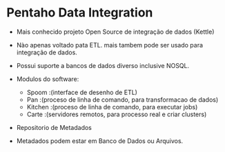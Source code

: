 # Pentaho Data Integration

- Mais conhecido projeto Open Source de integração de dados (Kettle)
- Nào apenas voltado pata ETL. mais tambem pode ser usado para integração de dados.
- Possui suporte a bancos de dados diverso inclusive NOSQL.

- Modulos do software:

    - Spoom     :(interface de desenho de ETL)
    - Pan       :(proceso de linha de comando, para transformacao de dados)
    - Kitchen   :(proceso de linha de comando, para executar jobs)
    - Carte     :(servidores remotos, para processo real e criar clusters)

- Repositorio de Metadados
- Metadados podem estar em Banco de Dados ou Arquivos.

## 

